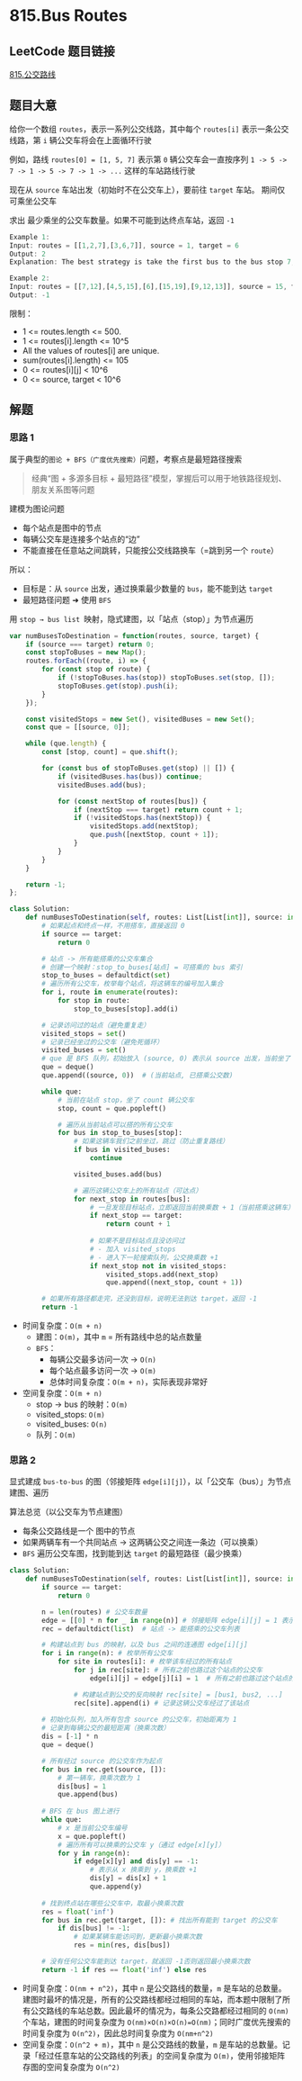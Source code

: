 # 815.Bus Routes

## LeetCode 题目链接

[815.公交路线](https://leetcode.cn/problems/bus-routes/)

## 题目大意

给你一个数组 `routes`，表示一系列公交线路，其中每个 `routes[i]` 表示一条公交线路，第 `i` 辆公交车将会在上面循环行驶

例如，路线 `routes[0] = [1, 5, 7]` 表示第 `0` 辆公交车会一直按序列 `1 -> 5 -> 7 -> 1 -> 5 -> 7 -> 1 -> ...` 这样的车站路线行驶

现在从 `source` 车站出发（初始时不在公交车上），要前往 `target` 车站。 期间仅可乘坐公交车

求出 最少乘坐的公交车数量。如果不可能到达终点车站，返回 `-1` 

```js
Example 1:
Input: routes = [[1,2,7],[3,6,7]], source = 1, target = 6
Output: 2
Explanation: The best strategy is take the first bus to the bus stop 7, then take the second bus to the bus stop 6.

Example 2:
Input: routes = [[7,12],[4,5,15],[6],[15,19],[9,12,13]], source = 15, target = 12
Output: -1
```

限制：
- 1 <= routes.length <= 500.
- 1 <= routes[i].length <= 10^5
- All the values of routes[i] are unique.
- sum(routes[i].length) <= 105
- 0 <= routes[i][j] < 10^6
- 0 <= source, target < 10^6

## 解题

### 思路 1

属于典型的`图论 + BFS（广度优先搜索）`问题，考察点是最短路径搜索

> 经典“图 + 多源多目标 + 最短路径”模型，掌握后可以用于地铁路径规划、朋友关系图等问题

建模为图论问题
- 每个站点是图中的节点
- 每辆公交车是连接多个站点的“边”
- 不能直接在任意站之间跳转，只能按公交线路换车（=跳到另一个 `route`）
  
所以：
- 目标是：从 `source` 出发，通过换乘最少数量的 `bus`，能不能到达 `target`
- 最短路径问题 ➜ 使用 `BFS`

用 `stop → bus list `映射，隐式建图，以「站点（stop）」为节点遍历

```js
var numBusesToDestination = function(routes, source, target) {
    if (source === target) return 0;
    const stopToBuses = new Map();
    routes.forEach((route, i) => {
        for (const stop of route) {
            if (!stopToBuses.has(stop)) stopToBuses.set(stop, []);
            stopToBuses.get(stop).push(i);
        }
    });

    const visitedStops = new Set(), visitedBuses = new Set();
    const que = [[source, 0]];

    while (que.length) {
        const [stop, count] = que.shift();

        for (const bus of stopToBuses.get(stop) || []) {
            if (visitedBuses.has(bus)) continue;
            visitedBuses.add(bus);

            for (const nextStop of routes[bus]) {
                if (nextStop === target) return count + 1;
                if (!visitedStops.has(nextStop)) {
                    visitedStops.add(nextStop);
                    que.push([nextStop, count + 1]);
                }
            }
        }
    }

    return -1;
};
```
```python
class Solution:
    def numBusesToDestination(self, routes: List[List[int]], source: int, target: int) -> int:
        # 如果起点和终点一样，不用搭车，直接返回 0
        if source == target:
            return 0

        # 站点 -> 所有能搭乘的公交车集合
        # 创建一个映射：stop_to_buses[站点] = 可搭乘的 bus 索引
        stop_to_buses = defaultdict(set)
        # 遍历所有公交车，枚举每个站点，将这辆车的编号加入集合
        for i, route in enumerate(routes):
            for stop in route:
                stop_to_buses[stop].add(i)

        # 记录访问过的站点（避免重复走）
        visited_stops = set()
        # 记录已经坐过的公交车（避免死循环）
        visited_buses = set()
        # que 是 BFS 队列，初始放入 (source, 0) 表示从 source 出发，当前坐了 0 辆公交
        que = deque()
        que.append((source, 0))  # (当前站点, 已搭乘公交数)

        while que:
            # 当前在站点 stop，坐了 count 辆公交车
            stop, count = que.popleft()

            # 遍历从当前站点可以搭的所有公交车
            for bus in stop_to_buses[stop]:
                # 如果这辆车我们之前坐过，跳过（防止重复路线）
                if bus in visited_buses:
                    continue

                visited_buses.add(bus)

                # 遍历这辆公交车上的所有站点（可达点）
                for next_stop in routes[bus]:
                    # 一旦发现目标站点，立即返回当前换乘数 + 1（当前搭乘这辆车）
                    if next_stop == target:
                        return count + 1
                    
                    # 如果不是目标站点且没访问过
                    # - 加入 visited_stops
                    # - 进入下一轮搜索队列，公交换乘数 +1
                    if next_stop not in visited_stops:
                        visited_stops.add(next_stop)
                        que.append((next_stop, count + 1))

        # 如果所有路径都走完，还没到目标，说明无法到达 target，返回 -1
        return -1
```

- 时间复杂度：`O(m + n)`
  - 建图：`O(m)`，其中 `m` = 所有路线中总的站点数量
  - `BFS`：
    - 每辆公交最多访问一次 → `O(n)`
    - 每个站点最多访问一次 → `O(m)`
    - 总体时间复杂度：`O(m + n)`，实际表现非常好
- 空间复杂度：`O(m + n)`
  - stop → bus 的映射：`O(m)`
  - visited_stops: `O(m)`
  - visited_buses: `O(n)`
  - 队列：`O(m)`

### 思路 2

显式建成 `bus-to-bus` 的图（邻接矩阵 `edge[i][j]`），以「公交车（bus）」为节点建图、遍历

算法总览（以公交车为节点建图）
- 每条公交路线是一个 图中的节点
- 如果两辆车有一个共同站点 → 这两辆公交之间连一条边（可以换乘）
- `BFS` 遍历公交车图，找到能到达 `target` 的最短路径（最少换乘）
  
```python
class Solution:
    def numBusesToDestination(self, routes: List[List[int]], source: int, target: int) -> int:
        if source == target:
            return 0

        n = len(routes) # 公交车数量
        edge = [[0] * n for _ in range(n)] # 邻接矩阵 edge[i][j] = 1 表示公交 i 和 j 可以换乘
        rec = defaultdict(list)  # 站点 -> 能搭乘的公交车列表

        # 构建站点到 bus 的映射，以及 bus 之间的连通图 edge[i][j]
        for i in range(n): # 枚举所有公交车
            for site in routes[i]: # 枚举该车经过的所有站点
                for j in rec[site]: # 所有之前也路过这个站点的公交车
                    edge[i][j] = edge[j][i] = 1  # 所有之前也路过这个站点的公交车

                # 构建站点到公交的反向映射 rec[site] = [bus1, bus2, ...]
                rec[site].append(i) # 记录这辆公交车经过了该站点
        
        # 初始化队列，加入所有包含 source 的公交车，初始距离为 1
        # 记录到每辆公交的最短距离（换乘次数）
        dis = [-1] * n
        que = deque()

        # 所有经过 source 的公交车作为起点
        for bus in rec.get(source, []):
            # 第一辆车，换乘次数为 1
            dis[bus] = 1
            que.append(bus)
        
        # BFS 在 bus 图上进行
        while que:
            # x 是当前公交车编号
            x = que.popleft()
            # 遍历所有可以换乘的公交车 y（通过 edge[x][y]）
            for y in range(n):
                if edge[x][y] and dis[y] == -1:
                    # 表示从 x 换乘到 y，换乘数 +1
                    dis[y] = dis[x] + 1
                    que.append(y)
        
        # 找到终点站在哪些公交车中，取最小换乘次数
        res = float('inf')
        for bus in rec.get(target, []): # 找出所有能到 target 的公交车
            if dis[bus] != -1:
                # 如果某辆车能访问到，更新最小换乘次数
                res = min(res, dis[bus])

        # 没有任何公交车能到达 target，就返回 -1否则返回最小换乘次数
        return -1 if res == float('inf') else res
```

- 时间复杂度：`O(nm + n^2)`，其中 `n` 是公交路线的数量，`m` 是车站的总数量。建图时最坏的情况是，所有的公交路线都经过相同的车站，而本题中限制了所有公交路线的车站总数。因此最坏的情况为，每条公交路都经过相同的 `O(nm)` 个车站，建图的时间复杂度为 `O(nm)×O(n)×O(n)=O(nm)`；同时广度优先搜索的时间复杂度为 `O(n^2)`，因此总时间复杂度为 `O(nm+n^2)`
- 空间复杂度：`O(n^2 + m)`，其中 `n` 是公交路线的数量，`m` 是车站的总数量。记录「经过任意车站的公交路线的列表」的空间复杂度为 `O(m)`，使用邻接矩阵存图的空间复杂度为 `O(n^2)`

